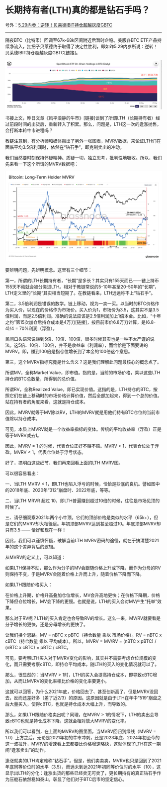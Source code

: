 # 长期持有者(LTH)真的都是钻石手吗？

号外：[5.29内参：逆转！贝莱德IBIT持仓超越灰度GBTC](http://rd.liujiaolian.com/i/20240529)

* * *

隔夜BTC（比特币）回调至67k-68k区间附近后暂时企稳。美版各BTC ETF产品持续净流入，扛把子贝莱德终于取得了决定性胜利，即如昨5.29内参所说：逆转！贝莱德IBIT持仓超越灰度GBTC[链接]。

![](2024-05-30-A01.png)

书接上文，昨日文章《风平浪静的牛市》[链接]谈到了所谓LTH（长期持有者）经过前段时间的出货后，重新转入了积累。那么，问题是，LTH这一次的逢涨抛售，会打断本轮牛市进程吗？

教链注意到，有分析师和媒体搬出了另外一张图表，MVRV数据，来论证LTH们在面临平均3.5倍利润时，依然在“钻石手”，即克制卖出的冲动。

我们当然要时刻保持怀疑精神。质疑一切，独立思考，批判性地吸收。所以，我们先来看一下这个所谓的MVRV数据吧：

![](2024-05-30-A02.png)

要辨明问题，先辨明概念。这里有三个细节：

第一，所谓的LTH长期持有者，“长期”是多长？其实只有155天而已——链上持币155天不动就会被分类进LTH。相对于教链常说的5-10年甚至20-50年的“长期”，LTH定义里的“长期”其实相当短期了。在教链看来，LTH远远称不上“钻石手”。

第二，3.5倍利润是错误的数学。链上移动，视为一卖一买。以当时的BTC价格作为买入价，以现在的价格作为市场价。买入价为1，市场价为3.5，这其实不是3.5倍利润，而是2.5倍利润。准确的说法应该是2.5倍利润加上1倍本金。比如，“十年之约”第15次加仓后持仓成本是4万刀[链接]，按目前市价6.8万刀计算，是(6.8-4)/4 = 70%利润（浮盈）。

民间口头语常说赚到5倍、10倍、100倍，很多时候其实也是一种不太严谨的说法。这5倍、10倍、100倍，并不是收益率（利润率），而恰恰是下面要讲的MVRV。即，赚到100倍是指仓位增长到了本金的100倍这个意思。

第三，这个MVRV指标究竟是什么含义？这是我们理解此问题最核心的概念点了。

所谓MV，全称Market Value，即市值。指的是，当前的市场价格，乘以这些LTH持仓的BTC总数量，所得到的总价值。

所谓RV，全称Realized Value，即已实现价值。这指的是，LTH持仓的BTC，按照它们在链上移动时的市场价格计算价值，然后全部加起来，得到一个总的价值。站在持有者的角度来看，这就是持仓成本。

因此，MVRV就等于MV除以RV，LTH的MVRV就是用他们持有BTC仓位的当前市值除以持仓成本。

可见，本质上MVRV就是一个收益率指标的变体。传统的平均收益率（浮盈）正是等于MVRV减去1。

因此，MVRV = 1 的时候，代表仓位正好不赚不赔。MVRV > 1，代表仓位处于浮盈。MVRV < 1，代表仓位处于浮亏状态。

好了，搞明白这些细节，我们再来回看上面的LTH MVRV图。

可以很容易看出：

一、当LTH MVRV < 1，即LTH也陷入浮亏的时候，恰恰是抄底的良机。譬如图中的2018年底、2020年“312”崩盘时、2022年底，等等。

二、当LTH MRVR 超过 10，即LTH普遍赚到超过10倍的时候，往往是市场见顶的时候了。

三、请仔细观察2021年两个小牛顶。它们的顶部价格是类似的水平（65k+），但是它们的MVRV却大相径庭。年初顶部MVRV达到甚至超过10。年底顶部MVRV却只有3.5 —— 恰好和现在一样！

因此，我们可以谨慎怀疑，破解当前LTH MVRV密码的途径，就在于搞清楚2021年的这个差异背后的逻辑。

从MVRV的定义上，可以知道：

如果LTH保持不动，那么作为分子的MV会跟随价格上升或下降，而作为分母的RV则保持不变，于是MVRV会随着价格上升而上升，随着价格下降而下降。

如果LTH跟随价格买入：

在价格上升期，价格升高叠加仓位增长，MV会升高地更快；在价格下降期，价格下降但仓位增长，MV会下降的更慢。也就是说，LTH的买入会对MV产生“托举”效果。

那么对于RV呢？LTH的买入肯定也会导致RV的增长。这么一来，MV/RV就要看是分子增长的更快，还是分母增长的更快了。

让我们换个思路。MV = nBTC x pBTC（持仓数量 乘以 市场价格）。RV = nBTC x cBTC（持仓数量 乘以 平均成本）。所以，MVRV = MV/RV = (nBTC x pBTC) / (nBTC x cBTC) = pBTC / cBTC。

可见，要考察LTH买入对于MVRV变化的影响，其实并不需要考虑仓位规模的变化，而只需要考察cBTC，即持仓平均成本，随LTH的买入的变化情况就可以了。

那么，很显然的：当MVRV > 1时，LTH的买入会提高持仓成本，即导致cBTC增加，从而让MVRV的变化率相比价格的变化率要更小。

这就可以回答，为什么2021年底，价格回去了、甚至创新高了，但是MVRV没回去，反而还差好多（差了近2/3）的原因。这原因就是由于LTH在年中“519”崩盘之后大量买入，使得cBTC，也就是持仓成本大幅上升，而导致的。

那么，如果LTH跟随价格卖出呢？同理，在MVRV > 1的情况下，LTH的卖出会导致cBTC也就是持仓成本下降，这就会相对放大MVRV的变化率。

所以我们可以看到，在上面的MVRV的图里面，当MVRV回归到绿线（MVRV = 1.0）上方之后，无论是2021年初的牛市冲刺，还是2023年底、2024年初至今的这一波拉升，MVRV的增速看上去都要比价格增速略快，这就体现了LTH在这一期间“逢涨卖出”的动作。

逢涨就卖的LTH肯定难称“钻石手”。但是，他们卖卖卖，MVRV也只是回到了2021年底同等价位时的水平（3.5），而远未到达2021年初同等价位时的水平（10），这显示出LTH的分化：逢涨出货的那些已经卖无可卖了，更长期持有的真正钻石手作为压舱石依然稳如泰山，彰显了他们对于BTC后市的坚定信心。

